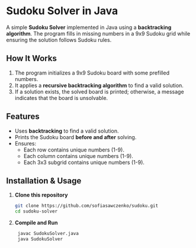 # Sudoku Solver in Java

A simple **Sudoku Solver** implemented in Java using a **backtracking algorithm**. The program fills in missing numbers in a 9x9 Sudoku grid while ensuring the solution follows Sudoku rules.

## How It Works
1. The program initializes a 9x9 Sudoku board with some prefilled numbers.
2. It applies a **recursive backtracking algorithm** to find a valid solution.
3. If a solution exists, the solved board is printed; otherwise, a message indicates that the board is unsolvable.

## Features
- Uses **backtracking** to find a valid solution.
- Prints the Sudoku board **before and after** solving.
- Ensures:
  - Each row contains unique numbers (1-9).
  - Each column contains unique numbers (1-9).
  - Each 3x3 subgrid contains unique numbers (1-9).

## Installation & Usage
1. **Clone this repository**  
   ```bash
   git clone https://github.com/sofiasawczenko/sudoku.git
   cd sudoku-solver

2. **Compile and Run**
   ```bash
    javac SudokuSolver.java
    java SudokuSolver
